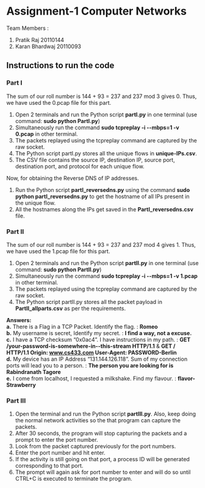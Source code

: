 # Assignment-1 Computer Networks 

Team Members :
1. Pratik Raj     20110144
2. Karan Bhardwaj 20110093

## Instructions to run the code

### Part I
The sum of our roll number is 144 + 93 = 237 and 237 mod 3 gives 0. 
Thus, we have used the 0.pcap file for this part.
1. Open 2 terminals and run the Python script **partI.py** in one terminal (use command: **sudo python PartI.py**)
2. Simultaneously run the command **sudo tcpreplay -i --mbps=1 -v 0.pcap** in other terminal. 
3. The packets replayed using the tcpreplay command are captured by the raw socket.
4. The Python script partI.py stores all the unique flows in **unique-IPs.csv**.
5. The CSV file contains the source IP, destination IP, source port, destination port, and protocol for each unique flow.

Now, for obtaining the Reverse DNS of IP addresses.
1. Run the Python script **partI_reversedns.py** using the command **sudo python partI_reversedns.py** to get the hostname of all IPs present in the unique flow.
2. All the hostnames along the IPs get saved in the **PartI_reversedns.csv** file.


### Part II
The sum of our roll number is 144 + 93 = 237 and 237 mod 4 gives 1. 
Thus, we have used the 1.pcap file for this part.

1. Open 2 terminals and run the Python script **partII.py** in one terminal (use command: **sudo python PartII.py**)
2. Simultaneously run the command **sudo tcpreplay -i --mbps=1 -v 1.pcap** in other terminal. 
3. The packets replayed using the tcpreplay command are captured by the raw socket.
4. The Python script partII.py stores all the packet payload in **PartII_allparts.csv** as per the requirements.
   
**Answers:** <br>
**a.** There is a Flag in a TCP Packet. Identify the flag. : **Romeo** <br>
**b.** My username is secret, Identify my secret. : **I find a way, not a excuse.** <br>
**c.** I have a TCP checksum “0x0ac4”. I have instructions in my path. : **GET /your-password-is-somewhere-in--this-stream HTTP/1.1** & **GET / HTTP/1.1 Origin: www.cs433.com User-Agent: PASSWORD-Berlin** <br>
**d.** My device has an IP Address “131.144.126.118”. Sum of my connection ports will lead you to a person. : **The person you are looking for is Rabindranath Tagore** <br>
**e.** I come from localhost, I requested a milkshake. Find my flavour. : **flavor- Strawberry** <br>


### Part III
1. Open the terminal and run the Python script **partIII.py**. Also, keep doing the normal network activities so the that program can capture the packets.
2. After 30 seconds, the program will stop capturing the packets and a prompt to enter the port number.
3. Look from the packet captured previously for the port numbers.
4. Enter the port number and hit enter.
5. If the activity is still going on that port, a process ID will be generated corresponding to that port.
6. The prompt will again ask for port number to enter and will do so until CTRL+C is executed to terminate the program.
